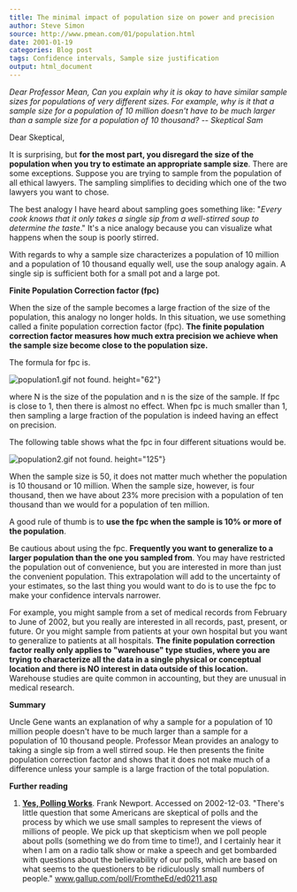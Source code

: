 ```yaml
---
title: The minimal impact of population size on power and precision
author: Steve Simon
source: http://www.pmean.com/01/population.html
date: 2001-01-19
categories: Blog post
tags: Confidence intervals, Sample size justification
output: html_document
---
```

*Dear Professor Mean, Can you explain why it is okay to have similar
sample sizes for populations of very different sizes. For example, why
is it that a sample size for a population of 10 million doesn't have to
be much larger than a sample size for a population of 10 thousand? --
Skeptical Sam*

<!---More--->

Dear Skeptical,

It is surprising, but **for the most part, you disregard the size of
the population when you try to estimate an appropriate sample size**.
There are some exceptions. Suppose you are trying to sample from the
population of all ethical lawyers. The sampling simplifies to deciding
which one of the two lawyers you want to chose.

The best analogy I have heard about sampling goes something like:
"*Every cook knows that it only takes a single sip from a
well-stirred soup to determine the taste*." It's a nice analogy
because you can visualize what happens when the soup is poorly
stirred.

With regards to why a sample size characterizes a population of 10
million and a population of 10 thousand equally well, use the soup
analogy again. A single sip is sufficient both for a small pot and a
large pot.

**Finite Population Correction factor (fpc)**

When the size of the sample becomes a large fraction of the size of
the population, this analogy no longer holds. In this situation, we
use something called a finite population correction factor (fpc).
**The finite population correction factor measures how much extra
precision we achieve when the sample size become close to the
population size.**

The formula for fpc is.

![population1.gif not found.](http://www.pmean.com/images/01/population01.png)
height="62"}

where N is the size of the population and n is the size of the sample.
If fpc is close to 1, then there is almost no effect. When fpc is much
smaller than 1, then sampling a large fraction of the population is
indeed having an effect on precision.

The following table shows what the fpc in four different situations
would be.

![population2.gif not found.](http://www.pmean.com/images/01/population02.png)
height="125"}

When the sample size is 50, it does not matter much whether the
population is 10 thousand or 10 million. When the sample size,
however, is four thousand, then we have about 23% more precision with
a population of ten thousand than we would for a population of ten
million.

A good rule of thumb is to **use the fpc when the sample is 10% or
more of the population**.

Be cautious about using the fpc. **Frequently you want to generalize
to a larger population than the one you sampled from**. You may have
restricted the population out of convenience, but you are interested
in more than just the convenient population. This extrapolation will
add to the uncertainty of your estimates, so the last thing you would
want to do is to use the fpc to make your confidence intervals
narrower.

For example, you might sample from a set of medical records from
February to June of 2002, but you really are interested in all
records, past, present, or future. Or you might sample from patients
at your own hospital but you want to generalize to patients at all
hospitals. **The finite population correction factor really only
applies to "warehouse" type studies, where you are trying to
characterize all the data in a single physical or conceptual location
and there is NO interest in data outside of this location.** Warehouse
studies are quite common in accounting, but they are unusual in
medical research.

**Summary**

Uncle Gene wants an explanation of why a sample for a population of 10
million people doesn't have to be much larger than a sample for a
population of 10 thousand people. Professor Mean provides an analogy
to taking a single sip from a well stirred soup. He then presents the
finite population correction factor and shows that it does not make
much of a difference unless your sample is a large fraction of the
total population.

**Further reading**

1.  **[Yes, Polling
    Works](http://www.gallup.com/poll/FromtheEd/ed0211.asp)**. Frank
    Newport. Accessed on 2002-12-03. "There's little question that
    some Americans are skeptical of polls and the process by which we
    use small samples to represent the views of millions of people. We
    pick up that skepticism when we poll people about polls (something
    we do from time to time!), and I certainly hear it when I am on a
    radio talk show or make a speech and get bombarded with questions
    about the believability of our polls, which are based on what seems
    to the questioners to be ridiculously small numbers of people."
    www.gallup.com/poll/FromtheEd/ed0211.asp

